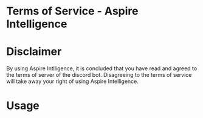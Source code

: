 # Terms of Service - Aspire Intelligence

# Disclaimer

<p> By using Aspire Intlligence, it is concluded that you have read and agreed to the terms of server of the discord bot. Disagreeing to the terms of service will take away your right of using Aspire Intelligence.

# Usage 

